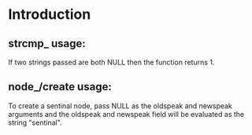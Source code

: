 # Introduction  
  
## strcmp_ usage:  
  If two strings passed are both NULL then the function returns 1.

## node_/create usage:  
  To create a sentinal node, pass NULL as the oldspeak and newspeak arguments and the oldspeak and newspeak field will be evaluated as the string "sentinal".
  
